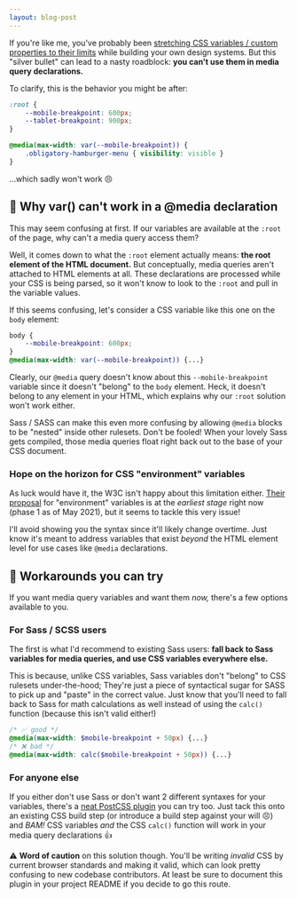 ```yaml
---
layout: blog-post
---
```


If you're like me, you've probably been [stretching CSS variables / custom properties to their limits](https://bholmes.dev/blog/how-using-css-variables-cut-down-on-my-javascript/) while building your own design systems. But this "silver bullet" can lead to a nasty roadblock: **you can't use them in media query declarations.**

To clarify, this is the behavior you might be after:

```css
:root {
	--mobile-breakpoint: 600px;
	--tablet-breakpoint: 900px;
}

@media(max-width: var(--mobile-breakpoint)) {
	.obligatory-hamburger-menu { visibility: visible }
}
```

...which sadly won't work 😣

## 🙅 Why var() can't work in a @media declaration

This may seem confusing at first. If our variables are available at the `:root` of the page, why can't a media query access them?

Well, it comes down to what the `:root` element actually means: **the root element of the HTML document.** But conceptually, media queries aren't attached to HTML elements at all. These declarations are processed while your CSS is being parsed, so it won't know to look to the `:root` and pull in the variable values.

If this seems confusing, let's consider a CSS variable like this one on the `body` element:

```css
body {
	--mobile-breakpoint: 600px;
}
@media(max-width: var(--mobile-breakpoint)) {...}
```

Clearly, our `@media` query doesn't know about this `--mobile-breakpoint` variable since it doesn't "belong" to the `body` element. Heck, it doesn't belong to any element in your HTML, which explains why our `:root` solution won't work either.

Sass / SASS can make this even more confusing by allowing `@media` blocks to be "nested" inside other rulesets. Don't be fooled! When your lovely Sass gets compiled, those media queries float right back out to the base of your CSS document.

### Hope on the horizon for CSS "environment" variables

As luck would have it, the W3C isn't happy about this limitation either. [Their proposal](https://drafts.csswg.org/css-env-1/) for "environment" variables is at the _earliest stage_ right now (phase 1 as of May 2021), but it seems to tackle this very issue!

I'll avoid showing you the syntax since it'll likely change overtime. Just know it's meant to address variables that exist _beyond_ the HTML element level for use cases like `@media` declarations.

## 🤔 Workarounds you can try

If you want media query variables and want them _now,_ there's a few options available to you.

### For Sass / SCSS users

The first is what I'd recommend to existing Sass users: **fall back to Sass variables for media queries, and use CSS variables everywhere else.** 

This is because, unlike CSS variables, Sass variables don't "belong" to CSS rulesets under-the-hood; They're just a piece of syntactical sugar for SASS to pick up and "paste" in the correct value. Just know that you'll need to fall back to Sass for math calculations as well instead of using the `calc()` function (because this isn't valid either!)

```scss
/* ✅ good */
@media(max-width: $mobile-breakpoint + 50px) {...}
/* ❌ bad */
@media(max-width: calc($mobile-breakpoint + 50px)) {...}
```

### For anyone else

If you either don't use Sass or don't want 2 different syntaxes for your variables, there's a [neat PostCSS plugin](https://www.npmjs.com/package/postcss-media-variables) you can try too. Just tack this onto an existing CSS build step (or introduce a build step against your will 😣) and _BAM!_ CSS variables _and_ the CSS `calc()` function will work in your media query declarations 👍

⚠️ **Word of caution** on this solution though. You'll be writing _invalid_ CSS by current browser standards and making it valid, which can look pretty confusing to new codebase contributors. At least be sure to document this plugin in your project README if you decide to go this route.